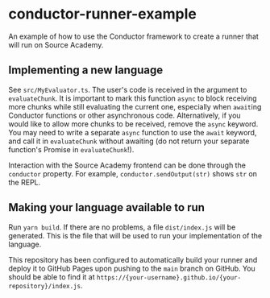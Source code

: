 # conductor-runner-example

An example of how to use the Conductor framework to create a runner that will run on Source Academy.

## Implementing a new language

See `src/MyEvaluator.ts`. The user's code is received in the argument to `evaluateChunk`.
It is important to mark this function `async` to block receiving more chunks while still evaluating the current one,
especially when `await`ing Conductor functions or other asynchronous code.
Alternatively, if you would like to allow more chunks to be received, remove the `async` keyword.
You may need to write a separate `async` function to use the `await` keyword, and call it in `evaluateChunk`
without awaiting (do not return your separate function's Promise in `evaluateChunk`!).

Interaction with the Source Academy frontend can be done through the `conductor` property.
For example, `conductor.sendOutput(str)` shows `str` on the REPL.

## Making your language available to run

Run `yarn build`. If there are no problems, a file `dist/index.js` will be generated.
This is the file that will be used to run your implementation of the language.

This repository has been configured to automatically build your runner and deploy it to GitHub Pages
upon pushing to the `main` branch on GitHub.
You should be able to find it at `https://{your-username}.github.io/{your-repository}/index.js`.
